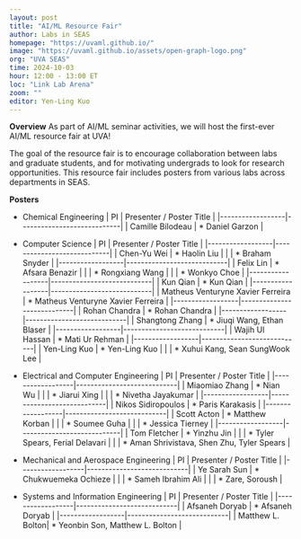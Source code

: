 ```yaml
---
layout: post
title: "AI/ML Resource Fair"
author: Labs in SEAS
homepage: "https://uvaml.github.io/"
image: "https://uvaml.github.io/assets/open-graph-logo.png"
org: "UVA SEAS"
time: 2024-10-03
hour: 12:00 - 13:00 ET
loc: "Link Lab Arena"
zoom: ""
editor: Yen-Ling Kuo
---
```


**Overview**
As part of AI/ML seminar activities, we will host the first-ever AI/ML resource fair at UVA!

The goal of the resource fair is to encourage collaboration between labs and graduate students, and for motivating undergrads to look for research opportunities. This resource fair includes posters from various labs across departments in SEAS.

**Posters**

* Chemical Engineering
  | PI               | Presenter / Poster Title   |
  |------------------|----------------------------|
  | Camille Bilodeau | * Daniel Garzon            |


* Computer Science
  | PI               | Presenter / Poster Title   |
  |------------------|----------------------------|
  | Chen-Yu Wei      | * Haolin Liu               |
  |                  | * Braham Snyder            |
  |------------------|----------------------------|
  | Felix Lin        | * Afsara Benazir           |
  |                  | * Rongxiang Wang           |
  |                  | * Wonkyo Choe              |
  |------------------|----------------------------|
  | Kun Qian         | * Kun Qian                 |
  |------------------|----------------------------|
  | Matheus Venturyne Xavier Ferreira  | * Matheus Venturyne Xavier Ferreira |
  |------------------|----------------------------|
  | Rohan Chandra    | * Rohan Chandra            |
  |------------------|----------------------------|
  | Shangtong Zhang  | * Jiuqi Wang, Ethan Blaser |
  |------------------|----------------------------|
  | Wajih Ul Hassan  | * Mati Ur Rehman           |
  |------------------|----------------------------|
  | Yen-Ling Kuo     | * Yen-Ling Kuo             |
  |                  | * Xuhui Kang, Sean SungWook Lee |

* Electrical and Computer Engineering
  | PI               | Presenter / Poster Title   |
  |------------------|----------------------------|
  | Miaomiao Zhang   | * Nian Wu                  |
  |                  | * Jiarui Xing              |
  |                  | * Nivetha Jayakumar        |
  |------------------|----------------------------|
  | Nikos Sidiropoulos | * Paris Karakasis           |
  |------------------|----------------------------|
  | Scott Acton      | * Matthew Korban           |
  |                  | * Soumee Guha              |
  |                  | * Jessica Tierney          |
  |------------------|----------------------------|
  | Tom Fletcher     | * Yinzhu Jin               |
  |                  | * Tyler Spears, Ferial Delavari |
  |                  | * Aman Shrivistava, Shen Zhu, Tyler Spears |

* Mechanical and Aerospace Engineering
  | PI               | Presenter / Poster Title   |
  |------------------|----------------------------|
  | Ye Sarah Sun     | * Chukwuemeka Ochieze      |
  |                  | * Sameh Ibrahim Ali        |
  |                  | * Zare, Soroush            |

* Systems and Information Engineering
  | PI               | Presenter / Poster Title   |
  |------------------|----------------------------|
  | Afsaneh Doryab   | * Afsaneh Doryab           |
  |------------------|----------------------------|
  | Matthew L. Bolton| * Yeonbin Son, Matthew L. Bolton |

